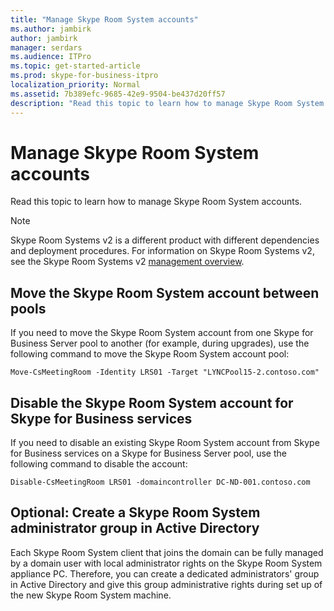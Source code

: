 ```yaml
---
title: "Manage Skype Room System accounts"
ms.author: jambirk
author: jambirk
manager: serdars
ms.audience: ITPro
ms.topic: get-started-article
ms.prod: skype-for-business-itpro
localization_priority: Normal
ms.assetid: 7b389efc-9685-42e9-9504-be437d20ff57
description: "Read this topic to learn how to manage Skype Room System accounts."
---
```


# Manage Skype Room System accounts
 
Read this topic to learn how to manage Skype Room System accounts. 

> [!NOTE]
> Skype Room Systems v2 is a different product with different dependencies and deployment procedures. For information on Skype Room Systems v2, see the Skype Room Systems v2 [management overview](../../manage/skype-room-systems-v2/skype-room-systems-v2.md).
  
## Move the Skype Room System account between pools

If you need to move the Skype Room System account from one Skype for Business Server pool to another (for example, during upgrades), use the following command to move the Skype Room System account pool: 
  
```
Move-CsMeetingRoom -Identity LRS01 -Target "LYNCPool15-2.contoso.com"
```

## Disable the Skype Room System account for Skype for Business services

If you need to disable an existing Skype Room System account from Skype for Business services on a Skype for Business Server pool, use the following command to disable the account: 
  
```
Disable-CsMeetingRoom LRS01 -domaincontroller DC-ND-001.contoso.com
```

## Optional: Create a Skype Room System administrator group in Active Directory

Each Skype Room System client that joins the domain can be fully managed by a domain user with local administrator rights on the Skype Room System appliance PC. Therefore, you can create a dedicated administrators' group in Active Directory and give this group administrative rights during set up of the new Skype Room System machine.
  

